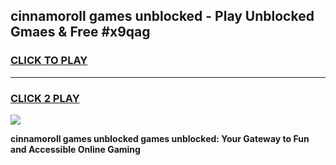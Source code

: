 
## cinnamoroll games unblocked - Play Unblocked Gmaes & Free #x9qag
<h3>
<a href="https://premium.freeplayer.one?title=cinnamoroll_games_unblocked&ref=03M">CLICK TO PLAY</a></h3>
<hr>

<h3>
<a href="https://premium.freeplayer.one?title=cinnamoroll_games_unblocked&ref=03M">CLICK 2 PLAY</a>
  
</h3>

<a href="https://premium.freeplayer.one?title=cinnamoroll_games_unblocked&ref=03M"><img src="https://clearcache.store/games.png"></a>


**cinnamoroll games unblocked games unblocked: Your Gateway to Fun and Accessible Online Gaming**
